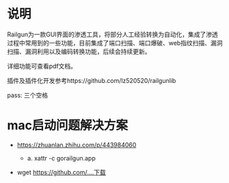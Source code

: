 # 说明
Railgun为一款GUI界面的渗透工具，将部分人工经验转换为自动化，集成了渗透过程中常用到的一些功能，目前集成了端口扫描、端口爆破、web指纹扫描、漏洞扫描、漏洞利用以及编码转换功能，后续会持续更新。

详细功能可查看pdf文档。

插件及插件化开发参考https://github.com/lz520520/railgunlib

pass: 三个空格



# mac启动问题解决方案

- https://zhuanlan.zhihu.com/p/443984060
  - a. xattr -c gorailgun.app

- wget https://github.com/....下载
